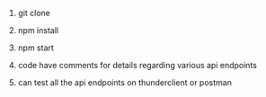 1. git clone 

2. npm install

3. npm start

4. code have comments for details regarding various api endpoints

4. can test all the api endpoints on thunderclient or postman

